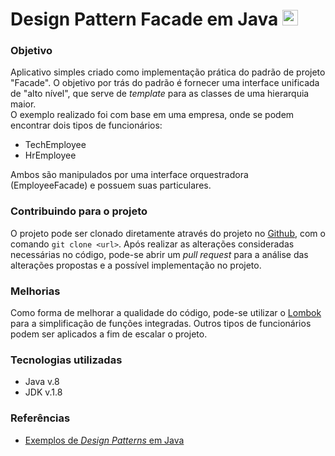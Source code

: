 # Design Pattern Facade em Java <img src="https://cdn-icons-png.flaticon.com/512/1778/1778568.png" width=25px>

### Objetivo
Aplicativo simples criado como implementação prática do padrão de projeto "Facade". O objetivo por trás do padrão é fornecer uma interface unificada de "alto nível", que serve de *template* para as classes de uma hierarquia maior. <br>
O exemplo realizado foi com base em uma empresa, onde se podem encontrar dois tipos de funcionários:
- TechEmployee
- HrEmployee

Ambos são manipulados por uma interface orquestradora (EmployeeFacade) e possuem suas particulares.

### Contribuindo para o projeto
O projeto pode ser clonado diretamente através do projeto no [Github](https://github.com/GuilhermeC-42/facade-design-java), com o comando `git clone <url>`.
Após realizar as alterações consideradas necessárias no código, pode-se abrir um *pull request* para a análise das alterações propostas e a possível implementação no projeto.

### Melhorias
Como forma de melhorar a qualidade do código, pode-se utilizar o [Lombok](https://projectlombok.org/) para a simplificação de funções integradas.
Outros tipos de funcionários podem ser aplicados a fim de escalar o projeto.

### Tecnologias utilizadas
- Java v.8
- JDK v.1.8

### Referências
- [Exemplos de *Design Patterns* em Java](https://github.com/iluwatar/java-design-patterns.git)